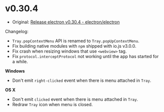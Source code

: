 # v0.30.4

* Original: [Release electron v0.30.4 - electron/electron](https://github.com/electron/electron/releases/tag/v0.30.4)

Changelog:

* `Tray.popContextMenu` API is renamed to `Tray.popUpContextMenu`.
* Fix building native modules with `npm` shipped with io.js v3.0.0.
* Fix crash when resizing windows that use `<webview>` tag.
* Fix `protocol.interceptProtocol` not working until the app has started for a while.

**Windows**

* Don't emit `right-clicked` event when there is menu attached in `Tray`.

**OS X**

* Don't emit `clicked` event when there is menu attached in `Tray`.
* Redraw `Tray` icon when menu is closed.
